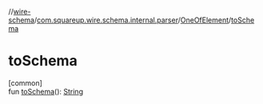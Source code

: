 //[wire-schema](../../../index.md)/[com.squareup.wire.schema.internal.parser](../index.md)/[OneOfElement](index.md)/[toSchema](to-schema.md)

# toSchema

[common]\
fun [toSchema](to-schema.md)(): [String](https://kotlinlang.org/api/latest/jvm/stdlib/kotlin/-string/index.html)
